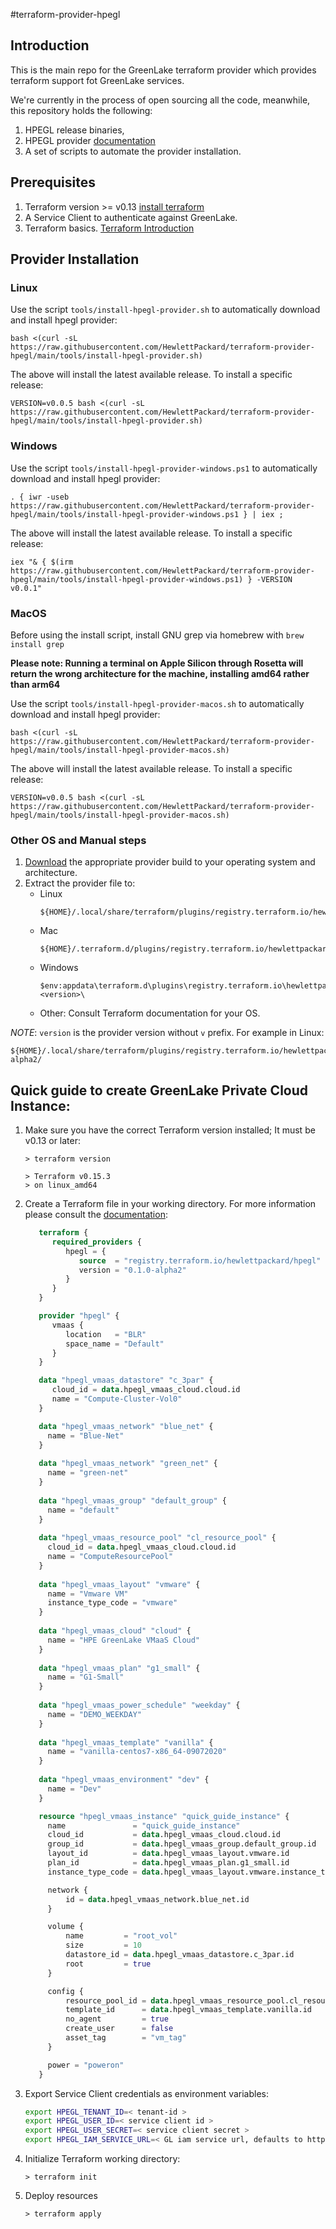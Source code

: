 #terraform-provider-hpegl

## Introduction

This is the main repo for the GreenLake terraform provider which provides terraform support fot GreenLake services.

We're currently in the process of open sourcing all the code, meanwhile, this repository holds the following:

1. HPEGL release binaries,
1. HPEGL provider [documentation](docs/)
1. A set of scripts to automate the provider installation.

## Prerequisites

1. Terraform version >= v0.13 [install terraform](https://learn.hashicorp.com/tutorials/terraform/install-cli)
1. A Service Client to authenticate against GreenLake.
1. Terraform basics. [Terraform Introduction](https://www.terraform.io/intro/index.html)

## Provider Installation

### Linux

Use the script `tools/install-hpegl-provider.sh` to automatically download and install hpegl provider:

```shell
bash <(curl -sL https://raw.githubusercontent.com/HewlettPackard/terraform-provider-hpegl/main/tools/install-hpegl-provider.sh)
```

The above will install the latest available release. To install a specific release:

```shell
VERSION=v0.0.5 bash <(curl -sL https://raw.githubusercontent.com/HewlettPackard/terraform-provider-hpegl/main/tools/install-hpegl-provider.sh)
```

### Windows

Use the script `tools/install-hpegl-provider-windows.ps1` to automatically download and install hpegl provider:

```shell
. { iwr -useb https://raw.githubusercontent.com/HewlettPackard/terraform-provider-hpegl/main/tools/install-hpegl-provider-windows.ps1 } | iex ;
```
The above will install the latest available release. To install a specific release:

```shell
iex "& { $(irm https://raw.githubusercontent.com/HewlettPackard/terraform-provider-hpegl/main/tools/install-hpegl-provider-windows.ps1) } -VERSION v0.0.1"
```


### MacOS

Before using the install script, install GNU grep via homebrew with `brew install grep`

**Please note: Running a terminal on Apple Silicon through Rosetta will return the wrong architecture for the machine, installing amd64 rather than arm64**

Use the script `tools/install-hpegl-provider-macos.sh` to automatically download and install hpegl provider:

```shell
bash <(curl -sL https://raw.githubusercontent.com/HewlettPackard/terraform-provider-hpegl/main/tools/install-hpegl-provider-macos.sh)
```

The above will install the latest available release. To install a specific release:

```shell
VERSION=v0.0.5 bash <(curl -sL https://raw.githubusercontent.com/HewlettPackard/terraform-provider-hpegl/main/tools/install-hpegl-provider-macos.sh)
```

### Other OS and Manual steps

1. [Download](https://github.com/HewlettPackard/terraform-provider-hpegl/releases) the appropriate provider build to your operating system and architecture.
1. Extract the provider file to:
    - Linux
      ```shell
      ${HOME}/.local/share/terraform/plugins/registry.terraform.io/hewlettpackard/hpegl/<version>/
      ```
    - Mac
      ```shell
      ${HOME}/.terraform.d/plugins/registry.terraform.io/hewlettpackard/hpegl/<version>/
      ```
    - Windows
      ```
      $env:appdata\terraform.d\plugins\registry.terraform.io\hewlettpackard\hpegl\<version>\
      ```
    - Other: Consult Terraform documentation for your OS.


*NOTE*: `version` is the provider version without `v` prefix. For example in Linux:

```shell
${HOME}/.local/share/terraform/plugins/registry.terraform.io/hewlettpackard/hpegl/0.1.0-alpha2/
```

## Quick guide to create GreenLake Private Cloud Instance:

1. Make sure you have the correct Terraform version installed; It must be v0.13 or later:
   ```shell
   > terraform version
   
   > Terraform v0.15.3
   > on linux_amd64
   ```
   
1. Create a Terraform file in your working directory. For more information please consult the [documentation](docs/):
   ```terraform
      terraform {
         required_providers {
            hpegl = {
               source  = "registry.terraform.io/hewlettpackard/hpegl"
               version = "0.1.0-alpha2"
            }
         }
      }

      provider "hpegl" {
         vmaas {
            location   = "BLR"
            space_name = "Default"
         }
      }

      data "hpegl_vmaas_datastore" "c_3par" {
         cloud_id = data.hpegl_vmaas_cloud.cloud.id
         name = "Compute-Cluster-Vol0"
      }

      data "hpegl_vmaas_network" "blue_net" {
        name = "Blue-Net"
      }
      
      data "hpegl_vmaas_network" "green_net" {
        name = "green-net"
      }
      
      data "hpegl_vmaas_group" "default_group" {
        name = "default"
      }
      
      data "hpegl_vmaas_resource_pool" "cl_resource_pool" {
        cloud_id = data.hpegl_vmaas_cloud.cloud.id
        name = "ComputeResourcePool"
      }
      
      data "hpegl_vmaas_layout" "vmware" {
        name = "Vmware VM"
        instance_type_code = "vmware"
      }
      
      data "hpegl_vmaas_cloud" "cloud" {
        name = "HPE GreenLake VMaaS Cloud"
      }
      
      data "hpegl_vmaas_plan" "g1_small" {
        name = "G1-Small"
      }
      
      data "hpegl_vmaas_power_schedule" "weekday" {
        name = "DEMO_WEEKDAY"
      }
      
      data "hpegl_vmaas_template" "vanilla" {
        name = "vanilla-centos7-x86_64-09072020"
      }
      
      data "hpegl_vmaas_environment" "dev" {
        name = "Dev"
      }
   
      resource "hpegl_vmaas_instance" "quick_guide_instance" {
        name               = "quick_guide_instance"
        cloud_id           = data.hpegl_vmaas_cloud.cloud.id
        group_id           = data.hpegl_vmaas_group.default_group.id
        layout_id          = data.hpegl_vmaas_layout.vmware.id
        plan_id            = data.hpegl_vmaas_plan.g1_small.id
        instance_type_code = data.hpegl_vmaas_layout.vmware.instance_type_code

        network {
            id = data.hpegl_vmaas_network.blue_net.id
        }

        volume {
            name         = "root_vol"
            size         = 10
            datastore_id = data.hpegl_vmaas_datastore.c_3par.id
            root         = true
        }

        config {
            resource_pool_id = data.hpegl_vmaas_resource_pool.cl_resource_pool.id
            template_id      = data.hpegl_vmaas_template.vanilla.id
            no_agent         = true
            create_user      = false
            asset_tag        = "vm_tag"
        }

        power = "poweron"
      }
   ```

1. Export Service Client credentials as environment variables:
   ```bash
   export HPEGL_TENANT_ID=< tenant-id >
   export HPEGL_USER_ID=< service client id >
   export HPEGL_USER_SECRET=< service client secret >
   export HPEGL_IAM_SERVICE_URL=< GL iam service url, defaults to https://client.greenlake.hpe.com/api/iam >
   ```
1. Initialize Terraform working directory:
   ```shell
   > terraform init
   ```
   
1. Deploy resources
   ```shell
   > terraform apply
   ```
